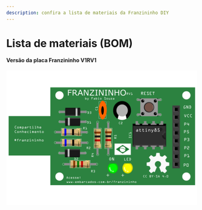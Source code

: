```yaml
---
description: confira a lista de materiais da Franzininho DIY
---
```


# Lista de materiais \(BOM\)

#### Versão da placa Franzininho V1RV1

![](../.gitbook/assets/lista-01.png)

